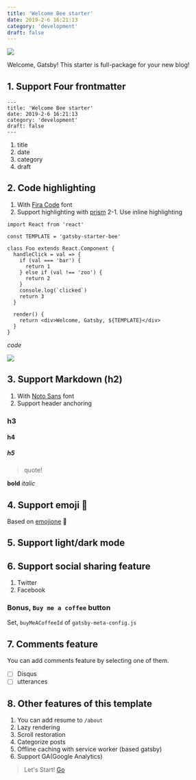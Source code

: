```yaml
---
title: 'Welcome Bee starter'
date: 2019-2-6 16:21:13
category: 'development'
draft: false
---
```


![](./images/hello.png)

Welcome, Gatsby! This starter is full-package for your new blog!

## 1. Support Four frontmatter

```
---
title: 'Welcome Bee starter'
date: 2019-2-6 16:21:13
category: 'development'
draft: false
---
```

1. title
2. date
3. category
4. draft

## 2. Code highlighting

1. With [Fira Code](https://github.com/tonsky/FiraCode) font
2. Support highlighting with [prism](https://github.com/PrismJS/prism)
   2-1. Use inline highlighting

```js{3}
import React from 'react'

const TEMPLATE = 'gatsby-starter-bee'

class Foo extends React.Component {
  handleClick = val => {
    if (val === 'bar') {
      return 1
    } else if (val !== 'zoo') {
      return 2
    }
    console.log(`clicked`)
    return 3
  }

  render() {
    return <div>Welcome, Gatsby, ${TEMPLATE}</div>
  }
}
```

_code_

![](./images/code_example.png)

## 3. Support Markdown (h2)

1. With [Noto Sans](https://fonts.google.com/specimen/Noto+Sans) font
2. Support header anchoring

### h3

#### h4

##### h5

> quote!

**bold** _italic_

## 4. Support emoji :rocket:

Based on [emojione](https://github.com/emojione/emojione) :pray:

## 5. Support light/dark mode

## 6. Support social sharing feature

1. Twitter
2. Facebook

### Bonus, `Buy me a coffee` button

Set, `buyMeACoffeeId` of `gatsby-meta-config.js`

## 7. Comments feature

You can add comments feature by selecting one of them.

- [ ] Disqus
- [ ] utterances

## 8. Other features of this template

1. You can add resume to `/about`
2. Lazy rendering
3. Scroll restoration
4. Categorize posts
5. Offline caching with service worker (based gatsby)
6. Support GA(Google Analytics)

> Let's Start! [Go](https://github.com/JaeYeopHan/gatsby-starter-bee)
